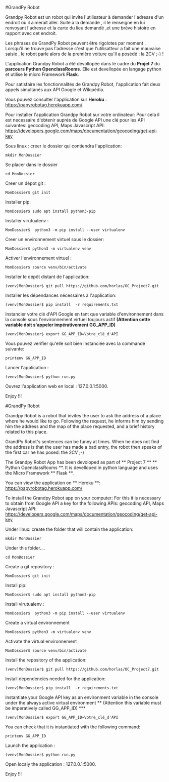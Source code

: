 #GrandPy Robot 


Grandpy Robot est un robot qui invite l'utilisateur à demander l'adresse d'un endroit où il aimerait aller. Suite à la demande , il le  renseigne en lui renvoyant l'adresse  et la carte du lieu demandé ,et une brève histoire en rapport avec cet endroit.

 Les phrases de GrandPy Robot peuvent être rigolotes par moment . Lorsqu'il ne trouve pas l'adresse c'est que l'utilisatteur a fait une mauvaise saisie , le robot parle alors de la première voiture qu'il a posédé : la 2CV ;-) !


L'application Grandpy Robot a été dévollopée dans le cadre du **Projet 7** du **parcours Python OpenclassRooms**.
Elle est devellopée en langage python et utilise le micro Framework **Flask**.

Pour satisfaire les fonctionnalités de Grandpy Robot, l'application fait deux appels simultanés aux API Google et Wikipédia. 

Vous pouvez consulter l'application sur **Heroku** : 
https://papyrobotag.herokuapp.com/

Pour installer l'application Grandpy Robot sur votre ordinateur:
Pour cela il est necessaire d'obtenir auprés de Google API une clé pour les API suivantes: geocoding API, Maps Javascript API:
 https://developers.google.com/maps/documentation/geocoding/get-api-key

Sous linux : creer le dossier qui contiendra l'application:
```
mkdir MonDossier
```
Se placer dans le dossier 
```
cd MonDossier
```
Creer un dépot git : 
```
MonDossier$ git init
```
Installer pip:
```
MonDossier$ sudo apt install python3-pip
``` 
Installer virutualenv :

```
MonDossier$  python3 -m pip install --user virtualenv
```
Creer un environnement virtuel sous le dossier: 


```
MonDossier$ python3 -m virtualenv venv
```
 
 Activer l'environnement virtuel : 
 
```
MonDossier$ source venv/bin/activate
```
Installer le dépôt distant de l'application: 
```
(venv)MonDossier$ git pull https://github.com/horlas/OC_Project7.git 
```
Installer les dépendances nécessaires à l'application: 
```
(venv)MonDossier$ pip install  -r requirements.txt
```
Instancier votre clé d'API Google en tant que variable d'environnement dans la console sous l'environnement virtuel toujours actif **(Attention cette variable doit s'appeler impérativement GG_APP_ID)**
```
(venv)MonDossier$ export GG_APP_ID=Votre_clé_d'API
```
Vous pouvez verifier qu'elle soit bien instanciée avec la commande suivante: 
```
printenv GG_APP_ID
```

Lancer l'application : 
```
(venv)MonDossier$ python run.py
```
Ouvrez l'application web en local : 127.0.0.1:5000.

Enjoy !!!




#GrandPy Robot

Grandpy Robot is a robot that invites the user to ask the address of a place where he would like to go. Following the request, he informs him by sending him the address and the map of the place requested, and a brief history related to this place.

GrandPy Robot's sentences can be funny at times. When he does not find the address is that the user has made a bad entry, the robot then speaks of the first car he has posed: the 2CV ;-)

The Grandpy Robot App has been devoloped as part of ** Project 7 ** ** Python OpenclassRooms **.
It is develloped in python language and uses the Micro Framework ** Flask **.

You can view the application on ** Heroku **:
https://papyrobotag.herokuapp.com/

To install the Grandpy Robot app on your computer:
For this it is necessary to obtain from Google API a key for the following APIs: geocoding API, Maps Javascript API:
 https://developers.google.com/maps/documentation/geocoding/get-api-key
											
Under linux: create the folder that will contain the application:
```
mkdir MonDossier
```
Under this folder....
```
cd MonDossier
```
Create a git repository : 
```
MonDossier$ git init
```
Install pip:
```
MonDossier$ sudo apt install python3-pip
``` 
Install virutualenv :

```
MonDossier$  python3 -m pip install --user virtualenv
```
Create a virtual environnement

```
MonDossier$ python3 -m virtualenv venv
```
 
Activate the virtual environnement
 
```
MonDossier$ source venv/bin/activate
```
Install the repository of the application: 
```
(venv)MonDossier$ git pull https://github.com/horlas/OC_Project7.git 
```
Install dependencies needed for the application: 
```
(venv)MonDossier$ pip install  -r requirements.txt
```
Instantiate your Google API key as an environment variable in the console under the always active virtual environment ** (Attention this variable must be imperatively called GG_APP_ID) ***
```
(venv)MonDossier$ export GG_APP_ID=Votre_clé_d'API
```
You can check that it is instantiated with the following command: 
```
printenv GG_APP_ID
```
Launch the application : 
```
(venv)MonDossier$ python run.py
```
Open localy the application : 127.0.0.1:5000.

Enjoy !!!
											
											
											
								